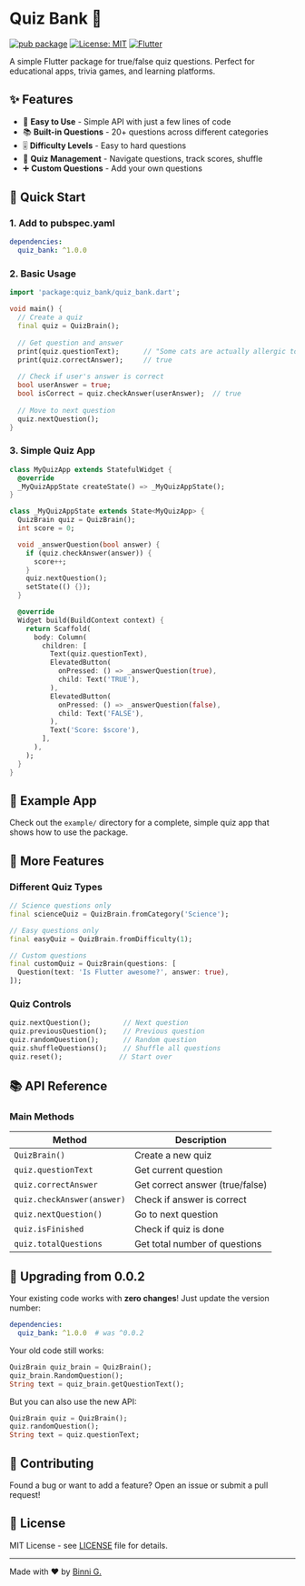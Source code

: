 # Quiz Bank 🧠

[![pub package](https://img.shields.io/pub/v/quiz_bank.svg)](https://pub.dev/packages/quiz_bank)
[![License: MIT](https://img.shields.io/badge/License-MIT-yellow.svg)](https://opensource.org/licenses/MIT)
[![Flutter](https://img.shields.io/badge/Flutter-02569B?logo=flutter&logoColor=white)](https://flutter.dev)

A simple Flutter package for true/false quiz questions. Perfect for educational apps, trivia games, and learning platforms.

## ✨ Features

- 🎯 **Easy to Use** - Simple API with just a few lines of code
- 📚 **Built-in Questions** - 20+ questions across different categories
- 🎚️ **Difficulty Levels** - Easy to hard questions
- 🔄 **Quiz Management** - Navigate questions, track scores, shuffle
- ➕ **Custom Questions** - Add your own questions

## 🚀 Quick Start

### 1. Add to pubspec.yaml

```yaml
dependencies:
  quiz_bank: ^1.0.0
```

### 2. Basic Usage

```dart
import 'package:quiz_bank/quiz_bank.dart';

void main() {
  // Create a quiz
  final quiz = QuizBrain();
  
  // Get question and answer
  print(quiz.questionText);      // "Some cats are actually allergic to humans"
  print(quiz.correctAnswer);     // true
  
  // Check if user's answer is correct
  bool userAnswer = true;
  bool isCorrect = quiz.checkAnswer(userAnswer);  // true
  
  // Move to next question
  quiz.nextQuestion();
}
```

### 3. Simple Quiz App

```dart
class MyQuizApp extends StatefulWidget {
  @override
  _MyQuizAppState createState() => _MyQuizAppState();
}

class _MyQuizAppState extends State<MyQuizApp> {
  QuizBrain quiz = QuizBrain();
  int score = 0;

  void _answerQuestion(bool answer) {
    if (quiz.checkAnswer(answer)) {
      score++;
    }
    quiz.nextQuestion();
    setState(() {});
  }

  @override
  Widget build(BuildContext context) {
    return Scaffold(
      body: Column(
        children: [
          Text(quiz.questionText),
          ElevatedButton(
            onPressed: () => _answerQuestion(true),
            child: Text('TRUE'),
          ),
          ElevatedButton(
            onPressed: () => _answerQuestion(false),
            child: Text('FALSE'),
          ),
          Text('Score: $score'),
        ],
      ),
    );
  }
}
```

## 📱 Example App

Check out the `example/` directory for a complete, simple quiz app that shows how to use the package.

## 🎯 More Features

### Different Quiz Types

```dart
// Science questions only
final scienceQuiz = QuizBrain.fromCategory('Science');

// Easy questions only  
final easyQuiz = QuizBrain.fromDifficulty(1);

// Custom questions
final customQuiz = QuizBrain(questions: [
  Question(text: 'Is Flutter awesome?', answer: true),
]);
```

### Quiz Controls

```dart
quiz.nextQuestion();        // Next question
quiz.previousQuestion();    // Previous question  
quiz.randomQuestion();      // Random question
quiz.shuffleQuestions();    // Shuffle all questions
quiz.reset();              // Start over
```

## 📚 API Reference

### Main Methods

| Method | Description |
|--------|-------------|
| `QuizBrain()` | Create a new quiz |
| `quiz.questionText` | Get current question |
| `quiz.correctAnswer` | Get correct answer (true/false) |
| `quiz.checkAnswer(answer)` | Check if answer is correct |
| `quiz.nextQuestion()` | Go to next question |
| `quiz.isFinished` | Check if quiz is done |
| `quiz.totalQuestions` | Get total number of questions |

## 🔄 Upgrading from 0.0.2

Your existing code works with **zero changes**! Just update the version number:

```yaml
dependencies:
  quiz_bank: ^1.0.0  # was ^0.0.2
```

Your old code still works:
```dart
QuizBrain quiz_brain = QuizBrain();
quiz_brain.RandomQuestion();
String text = quiz_brain.getQuestionText();
```

But you can also use the new API:
```dart
QuizBrain quiz = QuizBrain();
quiz.randomQuestion();
String text = quiz.questionText;
```

## 🤝 Contributing

Found a bug or want to add a feature? Open an issue or submit a pull request!

## 📄 License

MIT License - see [LICENSE](LICENSE) file for details.

---

Made with ❤️ by [Binni G.](https://www.linkedin.com/in/binni-goel/)